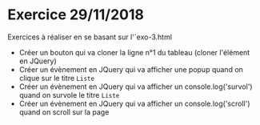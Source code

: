 # Exercice 29/11/2018

Exercices à réaliser en se basant sur l'`exo-3.html
 
- Créer un bouton qui va cloner la ligne n°1 du tableau (cloner l'élément en JQuery)
- Créer un évènement en JQuery qui va afficher une popup quand on clique sur le titre `Liste`
- Créer un évènement en JQuery qui va afficher un console.log('survol') quand on survole le titre `Liste`
- Créer un évènement en JQuery qui va afficher un console.log('scroll') quand on scroll sur la page

